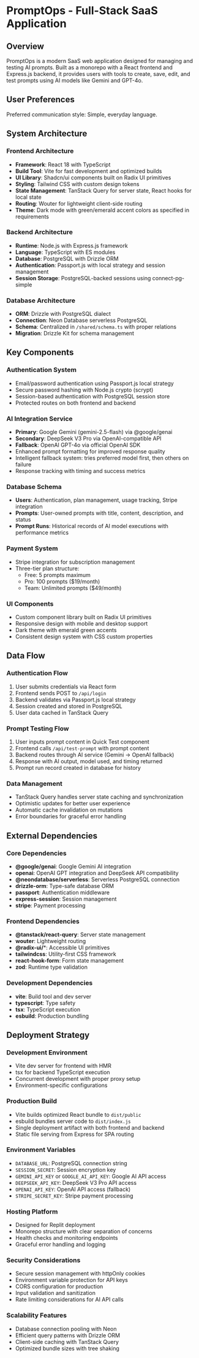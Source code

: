 # PromptOps - Full-Stack SaaS Application

## Overview

PromptOps is a modern SaaS web application designed for managing and testing AI prompts. Built as a monorepo with a React frontend and Express.js backend, it provides users with tools to create, save, edit, and test prompts using AI models like Gemini and GPT-4o.

## User Preferences

Preferred communication style: Simple, everyday language.

## System Architecture

### Frontend Architecture
- **Framework**: React 18 with TypeScript
- **Build Tool**: Vite for fast development and optimized builds
- **UI Library**: Shadcn/ui components built on Radix UI primitives
- **Styling**: Tailwind CSS with custom design tokens
- **State Management**: TanStack Query for server state, React hooks for local state
- **Routing**: Wouter for lightweight client-side routing
- **Theme**: Dark mode with green/emerald accent colors as specified in requirements

### Backend Architecture
- **Runtime**: Node.js with Express.js framework
- **Language**: TypeScript with ES modules
- **Database**: PostgreSQL with Drizzle ORM
- **Authentication**: Passport.js with local strategy and session management
- **Session Storage**: PostgreSQL-backed sessions using connect-pg-simple

### Database Architecture
- **ORM**: Drizzle with PostgreSQL dialect
- **Connection**: Neon Database serverless PostgreSQL
- **Schema**: Centralized in `/shared/schema.ts` with proper relations
- **Migration**: Drizzle Kit for schema management

## Key Components

### Authentication System
- Email/password authentication using Passport.js local strategy
- Secure password hashing with Node.js crypto (scrypt)
- Session-based authentication with PostgreSQL session store
- Protected routes on both frontend and backend

### AI Integration Service
- **Primary**: Google Gemini (gemini-2.5-flash) via @google/genai
- **Secondary**: DeepSeek V3 Pro via OpenAI-compatible API
- **Fallback**: OpenAI GPT-4o via official OpenAI SDK
- Enhanced prompt formatting for improved response quality
- Intelligent fallback system: tries preferred model first, then others on failure
- Response tracking with timing and success metrics

### Database Schema
- **Users**: Authentication, plan management, usage tracking, Stripe integration
- **Prompts**: User-owned prompts with title, content, description, and status
- **Prompt Runs**: Historical records of AI model executions with performance metrics

### Payment System
- Stripe integration for subscription management
- Three-tier plan structure:
  - Free: 5 prompts maximum
  - Pro: 100 prompts ($19/month)
  - Team: Unlimited prompts ($49/month)

### UI Components
- Custom component library built on Radix UI primitives
- Responsive design with mobile and desktop support
- Dark theme with emerald green accents
- Consistent design system with CSS custom properties

## Data Flow

### Authentication Flow
1. User submits credentials via React form
2. Frontend sends POST to `/api/login`
3. Backend validates via Passport.js local strategy
4. Session created and stored in PostgreSQL
5. User data cached in TanStack Query

### Prompt Testing Flow
1. User inputs prompt content in Quick Test component
2. Frontend calls `/api/test-prompt` with prompt content
3. Backend routes through AI service (Gemini → OpenAI fallback)
4. Response with AI output, model used, and timing returned
5. Prompt run record created in database for history

### Data Management
- TanStack Query handles server state caching and synchronization
- Optimistic updates for better user experience
- Automatic cache invalidation on mutations
- Error boundaries for graceful error handling

## External Dependencies

### Core Dependencies
- **@google/genai**: Google Gemini AI integration
- **openai**: OpenAI GPT integration and DeepSeek API compatibility
- **@neondatabase/serverless**: Serverless PostgreSQL connection
- **drizzle-orm**: Type-safe database ORM
- **passport**: Authentication middleware
- **express-session**: Session management
- **stripe**: Payment processing

### Frontend Dependencies
- **@tanstack/react-query**: Server state management
- **wouter**: Lightweight routing
- **@radix-ui/***: Accessible UI primitives
- **tailwindcss**: Utility-first CSS framework
- **react-hook-form**: Form state management
- **zod**: Runtime type validation

### Development Dependencies
- **vite**: Build tool and dev server
- **typescript**: Type safety
- **tsx**: TypeScript execution
- **esbuild**: Production bundling

## Deployment Strategy

### Development Environment
- Vite dev server for frontend with HMR
- tsx for backend TypeScript execution
- Concurrent development with proper proxy setup
- Environment-specific configurations

### Production Build
- Vite builds optimized React bundle to `dist/public`
- esbuild bundles server code to `dist/index.js`
- Single deployment artifact with both frontend and backend
- Static file serving from Express for SPA routing

### Environment Variables
- `DATABASE_URL`: PostgreSQL connection string
- `SESSION_SECRET`: Session encryption key
- `GEMINI_API_KEY` or `GOOGLE_AI_API_KEY`: Google AI API access
- `DEEPSEEK_API_KEY`: DeepSeek V3 Pro API access
- `OPENAI_API_KEY`: OpenAI API access (fallback)
- `STRIPE_SECRET_KEY`: Stripe payment processing

### Hosting Platform
- Designed for Replit deployment
- Monorepo structure with clear separation of concerns
- Health checks and monitoring endpoints
- Graceful error handling and logging

### Security Considerations
- Secure session management with httpOnly cookies
- Environment variable protection for API keys
- CORS configuration for production
- Input validation and sanitization
- Rate limiting considerations for AI API calls

### Scalability Features
- Database connection pooling with Neon
- Efficient query patterns with Drizzle ORM
- Client-side caching with TanStack Query
- Optimized bundle sizes with tree shaking